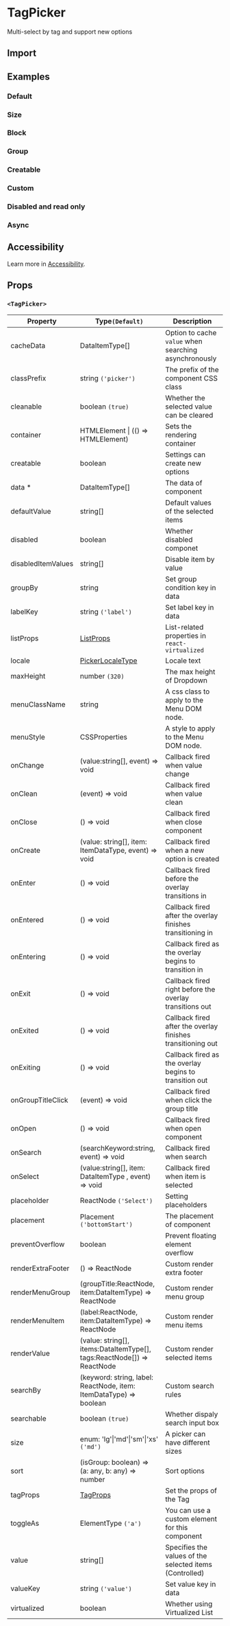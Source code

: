 # TagPicker

Multi-select by tag and support new options

## Import

<!--{include:(components/tag-picker/fragments/import.md)}-->

## Examples

### Default

<!--{include:`basic.md`}-->

### Size

<!--{include:`size.md`}-->

### Block

<!--{include:`block.md`}-->

### Group

<!--{include:`group.md`}-->

### Creatable

<!--{include:`creatable.md`}-->

### Custom

<!--{include:`custom.md`}-->

### Disabled and read only

<!--{include:`disabled.md`}-->

### Async

<!--{include:`async.md`}-->

## Accessibility

Learn more in [Accessibility](/guide/accessibility).

## Props

<!--{include:(_common/types/data-item-type.md)}-->
<!--{include:(_common/types/placement.md)}-->

### `<TagPicker>`

| Property           | Type`(Default)`                                                        | Description                                                 |
| ------------------ | ---------------------------------------------------------------------- | ----------------------------------------------------------- |
| cacheData          | DataItemType[]                                                         | Option to cache `value` when searching asynchronously       |
| classPrefix        | string `('picker')`                                                    | The prefix of the component CSS class                       |
| cleanable          | boolean `(true)`                                                       | Whether the selected value can be cleared                   |
| container          | HTMLElement &#124; (() => HTMLElement)                                 | Sets the rendering container                                |
| creatable          | boolean                                                                | Settings can create new options                             |
| data \*            | DataItemType[]                                                         | The data of component                                       |
| defaultValue       | string[]                                                               | Default values of the selected items                        |
| disabled           | boolean                                                                | Whether disabled componet                                   |
| disabledItemValues | string[]                                                               | Disable item by value                                       |
| groupBy            | string                                                                 | Set group condition key in data                             |
| labelKey           | string `('label')`                                                     | Set label key in data                                       |
| listProps          | [ListProps][listprops]                                                 | List-related properties in `react-virtualized`              |
| locale             | [PickerLocaleType](/guide/i18n/#pickers)                               | Locale text                                                 |
| maxHeight          | number `(320)`                                                         | The max height of Dropdown                                  |
| menuClassName      | string                                                                 | A css class to apply to the Menu DOM node.                  |
| menuStyle          | CSSProperties                                                          | A style to apply to the Menu DOM node.                      |
| onChange           | (value:string[], event) => void                                        | Callback fired when value change                            |
| onClean            | (event) => void                                                        | Callback fired when value clean                             |
| onClose            | () => void                                                             | Callback fired when close component                         |
| onCreate           | (value: string[], item: ItemDataType, event) => void                   | Callback fired when a new option is created                 |
| onEnter            | () => void                                                             | Callback fired before the overlay transitions in            |
| onEntered          | () => void                                                             | Callback fired after the overlay finishes transitioning in  |
| onEntering         | () => void                                                             | Callback fired as the overlay begins to transition in       |
| onExit             | () => void                                                             | Callback fired right before the overlay transitions out     |
| onExited           | () => void                                                             | Callback fired after the overlay finishes transitioning out |
| onExiting          | () => void                                                             | Callback fired as the overlay begins to transition out      |
| onGroupTitleClick  | (event) => void                                                        | Callback fired when click the group title                   |
| onOpen             | () => void                                                             | Callback fired when open component                          |
| onSearch           | (searchKeyword:string, event) => void                                  | Callback fired when search                                  |
| onSelect           | (value:string[], item: DataItemType , event) => void                   | Callback fired when item is selected                        |
| placeholder        | ReactNode `('Select')`                                                 | Setting placeholders                                        |
| placement          | Placement `('bottomStart')`                                            | The placement of component                                  |
| preventOverflow    | boolean                                                                | Prevent floating element overflow                           |
| renderExtraFooter  | () => ReactNode                                                        | Custom render extra footer                                  |
| renderMenuGroup    | (groupTitle:ReactNode, item:DataItemType) => ReactNode                 | Custom render menu group                                    |
| renderMenuItem     | (label:ReactNode, item:DataItemType) => ReactNode                      | Custom render menu items                                    |
| renderValue        | (value: string[], items:DataItemType[], tags:ReactNode[]) => ReactNode | Custom render selected items                                |
| searchBy           | (keyword: string, label: ReactNode, item: ItemDataType) => boolean     | Custom search rules                                         |
| searchable         | boolean `(true)`                                                       | Whether dispaly search input box                            |
| size               | enum: 'lg'&#124;'md'&#124;'sm'&#124;'xs' `('md')`                      | A picker can have different sizes                           |
| sort               | (isGroup: boolean) => (a: any, b: any) => number                       | Sort options                                                |
| tagProps           | [TagProps][tagprops]                                                   | Set the props of the Tag                                    |
| toggleAs           | ElementType `('a')`                                                    | You can use a custom element for this component             |
| value              | string[]                                                               | Specifies the values of the selected items (Controlled)     |
| valueKey           | string `('value')`                                                     | Set value key in data                                       |
| virtualized        | boolean                                                                | Whether using Virtualized List                              |

[listprops]: https://github.com/bvaughn/react-virtualized/blob/master/docs/List.md#prop-types
[tagprops]: https://rsuitejs.com/en/components/tag#Props
